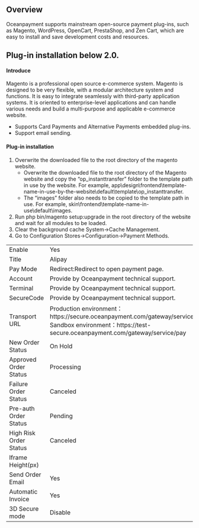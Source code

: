 <h2>Overview</h4>
Oceanpayment supports mainstream open-source payment plug-ins, such as Magento, WordPress, OpenCart, PrestaShop, and Zen Cart, which are easy to install and save development costs and resources. 
<h2>Plug-in installation below 2.0.</h2>
<h4>Introduce</h4>
Magento is a professional open source e-commerce system. Magento is designed to be very flexible, with a modular architecture system and functions. It is easy to integrate seamlessly with third-party application systems. It is oriented to enterprise-level applications and can handle various needs and build a multi-purpose and applicable e-commerce website.
<ul>
  <li>Supports Card Payments and Alternative Payments embedded plug-ins.</li>
  <li>Support email sending.</li>
</ul>
<h4>Plug-in installation</h4>
<ol>
    <li>Overwrite the downloaded file to the root directory of the magento website. 
      <ul>
        <li>Overwrite the downloaded file to the root directory of the Magento website and copy the “op_instanttransfer” folder to the template path in use by the website. For example, app\design\frontend\template-name-in-use-by-the-website\default\template\op_instanttransfer.
        </li>
        <li>The “images” folder also needs to be copied to the template path in use. For example, skin\frontend\template-name-in-use\default\images.
        </li>
      </ul>
    </li>
    <li>Run php bin/magento setup:upgrade in the root directory of the website and wait for all modules to be loaded.</li>
    <li>Clear the background cache System->Cache Management.</li>
    <li>Go to Configuration Stores->Configuration->Payment Methods.</li>
</ol>
<table>
  <tr>
    <td>Enable</td>
    <td>Yes</td>
  </tr>
  <tr>
    <td>Title</td>
    <td>Alipay</td>
  </tr>
  <tr>
    <td>Pay Mode</td>
    <td>Redirect:Redirect to open payment page.</td>
  </tr>
  <tr>
    <td>Account</td>
    <td>Provide by Oceanpayment technical support.</td>
  </tr>
  <tr>
    <td>Terminal</td>
    <td>Provide by Oceanpayment technical support.</td>
  </tr>
  <tr>
    <td>SecureCode</td>
    <td>Provide by Oceanpayment technical support.</td>
  </tr>
  <tr>
    <td>Transport URL</td>
    <td>Production environment：https://secure.oceanpayment.com/gateway/service/pay<br>
      Sandbox environment：https://test-secure.oceanpayment.com/gateway/service/pay</td>
  </tr>
  
  <tr>
    <td>New Order Status</td>
    <td>On Hold</td>
  </tr>
  <tr>
    <td>Approved Order Status</td>
    <td>Processing</td>
  </tr>
  <tr>
    <td>Failure Order Status</td>
    <td>Canceled</td>
  </tr>
  <tr>
    <td>Pre-auth Order Status</td>
    <td>Pending</td>
  </tr>
  <tr>
    <td>High Risk Order Status</td>
    <td>Canceled</td>
  </tr>
  <tr>
    <td>Iframe Height(px)</td>
    <td></td>
  </tr>
  <tr>
    <td>Send Order Email</td>
    <td>Yes</td>
  </tr>
  <tr>
    <td>Automatic Invoice</td>
    <td>Yes</td>
  </tr>
  <tr>
    <td>3D Secure mode</td>
    <td>Disable</td>
  </tr>
</table>
